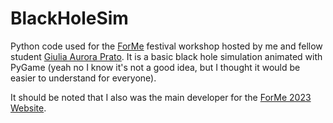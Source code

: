# BlackHoleSim
Python code used for the [ForMe](https://www.liceocassini.it/pages/forme.php) festival workshop hosted by me and fellow student [Giulia Aurora Prato](https://github.com/Giulia-aurora).
It is a basic black hole simulation animated with PyGame (yeah no I know it's not a good idea, but I thought it would be easier to understand for everyone).

It should be noted that I also was the main developer for the [ForMe 2023 Website](https://github.com/lorenzo-frittoli/forme-website).
